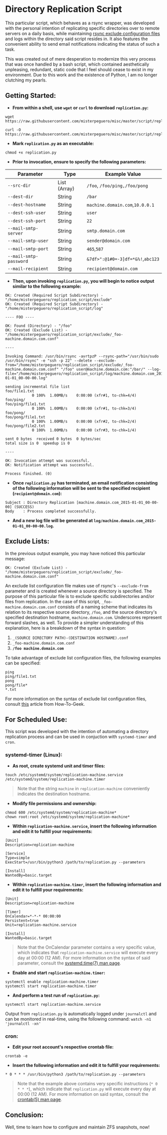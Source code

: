 # Directory Replication Script

This particular script, which behaves as a rsync wrapper, was developed with the personal intention of replicating specific directories over to remote servers on a daily basis, while maintaining [rsync exclude configuration files](http://www.howtogeek.com/168009/how-to-exclude-files-from-rsync/) and logs within the directory said script resides in. It also features the convenient ability to send email notifications indicating the status of such a task.

This was created out of mere desperation to modernize this very process that was once handled by a bash script, which contained aesthetically unpleasing, redundant, static code that I feel should cease to exist in my environment. Due to this work and the existence of Python, I am no longer clutching my pearls.

## Getting Started:

- **From within a shell, use `wget` or `curl` to download `replication.py`:**
```
wget https://raw.githubusercontent.com/misterpeguero/misc/master/script/replication/replication.py
```
```
curl -O https://raw.githubusercontent.com/misterpeguero/misc/master/script/replication/replication.py
```

- **Mark `replication.py` as an executable:**
```
chmod +x replication.py
```

- **Prior to invocation, ensure to specify the following parameters:**

Parameter              | Type         | Example Value
---------              | ----         | -------------
`--src-dir`            | List (Array) | `/foo`, `/foo/ping,/foo/pong`
`--dest-dir`           | String       | `/bar`
`--dest-hostname`      | String       | `machine.domain.com`,`10.0.0.1`
`--dest-ssh-user`      | String       | `user`
`--dest-ssh-port`      | String       | `22`
`--mail-smtp-server`   | String       | `smtp.domain.com`
`--mail-smtp-user`     | String       | `sender@domain.com`
`--mail-smtp-port`     | String       | `465`,`587`
`--mail-smtp-password` | String       | `&7df>":@1#0=-3]df=*&%!`,`abc123`
`--mail-recipient`     | String       | `recipient@domain.com`

- **Then, upon invoking `replication.py`, you will begin to notice output similar to the following example:**
```
OK: Created (Required Script Subdirectory) - "/home/misterpeguero/replication_script/exclude"
OK: Created (Required Script Subdirectory) - "/home/misterpeguero/replication_script/log"

---- FOO ----

OK: Found (Directory) - "/foo"
OK: Created (Exclude List) - "/home/misterpeguero/replication_script/exclude/_foo-machine.domain.com.conf"

----

Invoking Command: /usr/bin/rsync -avrtpzP --rsync-path="/usr/bin/sudo /usr/bin/rsync" -e "ssh -p 22" --delete --exclude-from="/home/misterpeguero/replication_script/exclude/_foo-machine.domain.com.conf" "/foo" user@machine.domain.com:"/bar/" --log-file="/home/misterpeguero/replication_script/log/machine.domain.com_2015-01-01_00-00-00.log"

sending incremental file list
foo/file1.txt
            0 100%  1.00MB/s    0:00:00 (xfr#1, to-chk=4/4)
foo/ping/
foo/ping/file1.txt
            0 100%  1.00MB/s    0:00:00 (xfr#1, to-chk=3/4)
foo/pong/
foo/pong/file1.txt
            0 100%  1.00MB/s    0:00:00 (xfr#2, to-chk=2/4)
foo/pong/file2.txt
            0 100%  1.00MB/s    0:00:00 (xfr#3, to-chk=1/4)

sent 0 bytes  received 0 bytes  0 bytes/sec
total size is 0  speedup is 0

----

OK: Invocation attempt was successful.
OK: Notification attempt was successful.

Process finished. (0)
```

- **Once `replication.py` has terminated, an email notification consisting of the following information will be sent to the specified recipient (`recipient@domain.com`):**
```
Subject : Directory Replication [machine.domain.com_2015-01-01_00-00-00] (SUCCESS)
Body    : Process completed successfully.
```

- **And a new log file will be generated at `log/machine.domain.com_2015-01-01_00-00-00.log`.**

## Exclude Lists:

In the previous output example, you may have noticed this particular message:
```
OK: Created (Exclude List) - "/home/misterpeguero/replication_script/exclude/_foo-machine.domain.com.conf"
```
An exclude list configuration file makes use of rsync's `--exclude-from` parameter and is created whenever a source directory is specified. The purpose of this particular file is to exclude specific subdirectories and/or files from replication. In the case of this script, `_foo-machine.domain.com.conf` consists of a naming scheme that indicates its relation to its respective source directory, `/foo`, and the source directory's specified destination hostname, `machine.domain.com`. Underscores represent forward slashes, as well. To provide a simpler understanding of this explanation, here is a breakdown of the syntax in question:

1. `_(SOURCE DIRECTORY PATH)-(DESTINATION HOSTNAME).conf`
2. `_foo-machine.domain.com.conf`
3. **`/foo machine.domain.com`**

To take advantage of exclude list configuration files, the following examples can be specified:
```
ping
ping/file1.txt
pong
pong/file*
*.txt
```

For more information on the syntax of exclude list configuration files, consult [this](http://www.howtogeek.com/168009/how-to-exclude-files-from-rsync/) article from How-To-Geek.

## For Scheduled Use:

This script was developed with the intention of automating a directory replication process and can be used in conjuction with `systemd-timer` and `cron`.

### systemd-timer (Linux):

- **As root, create systemd unit and timer files:**
```
touch /etc/systemd/system/replication-machine.service /etc/systemd/system/replication-machine.timer
```
> Note that the string `machine` in `replication-machine` conveniently indicates the destination hostname.

- **Modify file permissions and ownership:**
```
chmod 600 /etc/systemd/system/replication-machine*
chown root:root /etc/systemd/system/replication-machine*
```
- **Within `replication-machine.service`, insert the following information and edit it to fulfill your requirements:**
```
[Unit]
Description=replication-machine

[Service]
Type=simple
ExecStart=/usr/bin/python3 /path/to/replication.py --parameters

[Install]
WantedBy=basic.target
```

- **Within `replication-machine.timer`, insert the following information and edit it to fulfill your requirements:**
```
[Unit]
Description=replication-machine

[Timer]
OnCalendar=*-*-* 00:00:00
Persistent=true
Unit=replication-machine.service

[Install]
WantedBy=basic.target
```
> Note that the OnCalendar parameter contains a very specific value, which indicates that `replication-machine.service` will execute every day at 00:00 (12 AM). For more information on the syntax of said parameter, consult the [systemd.time(7) man page](http://www.freedesktop.org/software/systemd/man/systemd.time.html).

- **Enable and start `replication-machine.timer`:**
```
systemctl enable replication-machine.timer
systemctl start replication-machine.timer
```

- **And perform a test run of `replication.py`:**
```
systemctl start replication-machine.service
```

Output from `replication.py` is automatically logged under `journalctl` and can be monitored in real-time, using the following command: `watch -n1 'journalctl -xn'`

### cron:

- **Edit your root account's respective crontab file:**
```
crontab -e
```

- **Insert the following information and edit it to fulfill your requirements:**
```
* 0 * * * /usr/bin/python3 /path/to/replication.py --parameters
```
> Note that the example above contains very specific instructions (`* 0 * * *`), which indicate that `replication.py` will execute every day at 00:00 (12 AM). For more information on said syntax, consult the [crontab(5) man page](http://linux.die.net/man/5/crontab).

## Conclusion:

Well, time to learn how to configure and maintain ZFS snapshots, now!
